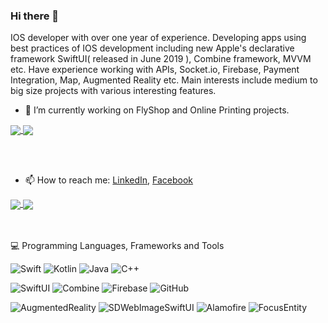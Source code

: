 ### Hi there 👋

IOS developer with over one year of experience. Developing apps using best practices of IOS development including new Apple's declarative framework SwiftUI( released in June 2019 ), Combine framework, MVVM etc. Have experience working with APIs, Socket.io, Firebase, Payment Integration, Map, Augmented Reality etc.
Main interests include medium to big size projects with various interesting features. 

- 🔭 I’m currently working on FlyShop and Online Printing projects.
<a href="https://github.com/KALIMI/OnlinePrinting">
  <img align="center" src="https://github-readme-stats.vercel.app/api/pin/?username=KALIMI&repo=OnlinePrinting&theme=vision-friendly-dark" />
</a>
<a href="https://github.com/KALIMI/FlyShop">
  <img align="center" src="https://github-readme-stats.vercel.app/api/pin/?username=KALIMI&repo=FlyShop&theme=vision-friendly-dark" />
</a>


<br></br>
- 📫 How to reach me: [LinkedIn](https://www.linkedin.com/in/karen-mirakyan-236915202/), [Facebook](https://www.facebook.com/karen.mirakyan/)

<a href="https://github.com/anuraghazra/github-readme-stats">
  <img align="center" src="https://github-readme-stats.vercel.app/api?username=KALIMI&show_icons=true&theme=synthwave" />
</a>
<a href="https://github.com/KALIMI">
  <img align="center" src="https://github-readme-stats.vercel.app/api/top-langs/?username=KALIMI&layout=compact&theme=dark" />
</a>

<br></br>
💻  Programming Languages, Frameworks and Tools

![Swift](https://img.shields.io/badge/Code-Swift-informational?style=plastic&logo=Swift&logoColor=white)
![Kotlin](https://img.shields.io/badge/Code-Kotlin-informational?sstyle=plastic&logo=Kotlin)
![Java](https://img.shields.io/badge/Code-Java-informational?style=plastic&logo=Java)
![C++](https://img.shields.io/badge/Code-C++-informational?style=plastic&logo=C++)

![SwiftUI](https://img.shields.io/badge/-SwiftUI-05122A?style=plastic&logo=Swift&logoColor=white)
![Combine](https://img.shields.io/badge/-Combine-05122A?style=plastic&logo=Apple)
![Firebase](https://img.shields.io/badge/-Firebase-05122A?style=plastic&logo=Firebase)
![GitHub](https://img.shields.io/badge/-GitHub-05122A?style=flat&logo=github)

![AugmentedReality](https://img.shields.io/badge/AugmentedReality-informational?style=plastic&logo=Apple)
![SDWebImageSwiftUI](https://img.shields.io/badge/SDWebImageSwiftUI-informational?style=plastic&logo=GitHub)
![Alamofire](https://img.shields.io/badge/Alamofire-informational?style=plastic&logo=GitHub)
![FocusEntity](https://img.shields.io/badge/FocusEntity-informational?style=plastic&logo=GitHub)


<!--
**KALIMI/KALIMI** is a ✨ _special_ ✨ repository because its `README.md` (this file) appears on your GitHub profile.

Here are some ideas to get you started:

- 🌱 I’m currently learning ...
- 👯 I’m looking to collaborate on ...
- 🤔 I’m looking for help with ...
- 💬 Ask me about ...
- 😄 Pronouns: ...
- ⚡ Fun fact: ...
-->
